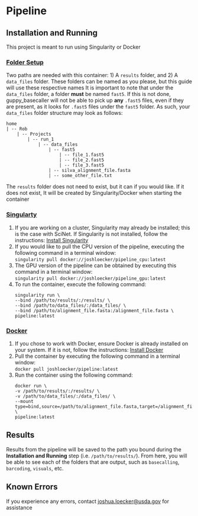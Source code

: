 # Pipeline
## Installation and Running
This project is meant to run using Singularity or Docker
### <ins>Folder Setup</ins>
Two paths are needed with this container: 1) A `results` folder, and 2) A `data_files` folder. These folders can be named as you please, but this guide will use these respective names
It is important to note that under the `data_files` folder, a folder **must** be named `fast5`. If this is not done, guppy_basecaller will not be able to pick up **any** `.fast5` files, even if they are present, as it looks for `.fast5` files under the `fast5` folder. As such, your `data_files` folder structure may look as follows:
<br>
```
home
| -- Rob
    | -- Projects
        | -- run_1
            | -- data_files
                | -- fast5
                    | -- file_1.fast5
                    | -- file_2.fast5
                    | -- file_3.fast5
                | -- silva_alignment_file.fasta
                | -- some_other_file.txt
```
The `results` folder does not need to exist, but it can if you would like. If it does not exist, It will be created by Singularity/Docker when starting the container
### <ins>Singularty</ins>
1. If you are working on a cluster, Singularity may already be installed; this is the case with SciNet. If Singularity is not installed, follow the instructions: [Install Singularity](https://singularity.lbl.gov/install-linux)
2. If you would like to pull the CPU version of the pipeline, executing the following command in a terminal window:<br>
	`singularity pull docker://joshloecker/pipeline_cpu:latest`
3. The GPU version of the pipeline can be obtained by executing this command in a terminal window:<br>
	`singularity pull docker://joshloecker/pipeline_gpu:latest`
4. To run the container, execute the following command:
    ```
    singularity run \
    --bind /path/to/results/:/results/ \
    --bind /path/to/data_files/:/data_files/ \
    --bind /path/to/alignment_file.fasta:/alignment_file.fasta \
    pipeline:latest
	```
### <ins>Docker</ins>
1. If you chose to work with Docker, ensure Docker is already installed on your system. If it is not, follow the instructions: [Install Docker](https://docs.docker.com/get-docker/)
2. Pull the container by executing the following command in a terminal window:<br>
	`docker pull joshloecker/pipeline:latest`
3. Run the container using the following command:
    ```
    docker run \
    -v /path/to/results/:/results/ \
    -v /path/to/data_files/:/data_files/ \
    --mount type=bind,source=/path/to/alignment_file.fasta,target=/alignment_file.fasta \
    pipeline:latest
    ```


## Results
Results from the pipeline will be saved to the path you bound during the **Installation and Running** step (i.e. `/path/to/results/`). From here, you will be able to see each of the folders that are output, such as `basecalling`, `barcoding`, `visuals`, etc.


## Known Errors
If you experience any errors, contact joshua.loecker@usda.gov for assistance

<!--stackedit_data:
eyJoaXN0b3J5IjpbOTIyMDg4NzE1XX0=
-->
